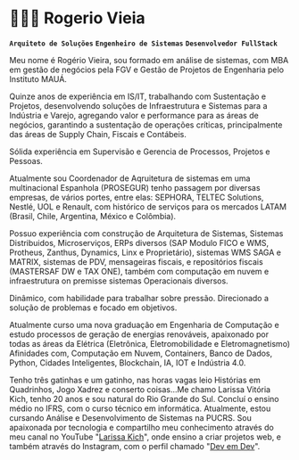 # 👩🏻‍💻 Rogerio Vieia

**`Arquiteto de Soluções`**
**`Engenheiro de Sistemas`**
**`Desenvolvedor FullStack`**

Meu nome é Rogério Vieira, sou  formado em análise de sistemas, com MBA em gestão de negócios pela FGV e Gestão de Projetos de Engenharia pelo Instituto MAUÁ.

Quinze anos de experiência em IS/IT, trabalhando com Sustentação e Projetos, desenvolvendo soluções de Infraestrutura e Sistemas para a Indústria e Varejo, agregando valor e performance para as áreas de negócios, garantindo a sustentação de operações críticas, principalmente das áreas de Supply Chain, Fiscais e Contábeis.

Sólida experiência em Supervisão e Gerencia de Processos, Projetos e Pessoas.

Atualmente sou Coordenador de Aqruitetura de sistemas em uma multinacional Espanhola (PROSEGUR) tenho passagem por diversas empresas, de vários portes, entre elas:  SEPHORA, TELTEC Solutions, Nestlé, UOL e Renault, com histórico de serviços para os mercados LATAM (Brasil, Chile, Argentina, México e Colômbia).

Possuo experiência com construção de Arquitetura de Sistemas, Sistemas Distribuidos, Microserviços, ERPs diversos (SAP Modulo FICO e WMS, Protheus, Zanthus, Dynamics, Linx e Proprietário), sistemas WMS SAGA e MATRIX, sistemas de PDV, mensageiras fiscais, e repositórios fiscais (MASTERSAF DW e TAX ONE), também com computação em nuvem e infraestrutura on premisse sistemas Operacionais diversos. 

Dinâmico, com habilidade para trabalhar sobre pressão. Direcionado a solução de problemas e focado em objetivos.



Atualmente curso uma nova graduação em Engenharia de Computação e estudo processos de geração de energias renováveis, apaixonado por todas as áreas da Elétrica (Eletrônica, Eletromobilidade e Eletromagnetismo) Afinidades com, Computação em Nuvem, Containers, Banco de Dados, Python, Cidades Inteligentes, Blockchain, IA, IOT e Indústria 4.0.

Tenho três gatinhas e um gatinho, nas horas vagas leio Histórias em Quadrinhos, Jogo Xadrez e conserto coisas...Me chamo Larissa Vitória Kich, tenho 20 anos e sou natural do Rio Grande do Sul. Concluí o ensino médio no IFRS, com o curso técnico em informática. Atualmente, estou cursando Análise e Desenvolvimento de Sistemas na PUCRS. Sou apaixonada por tecnologia e compartilho meu conhecimento através do meu canal no YouTube "[Larissa Kich](https://www.youtube.com/@larissakich)", onde ensino a criar projetos web, e também através do Instagram, com o perfil chamado "[Dev em Dev](https://www.instagram.com/dev_em_dev/)".
